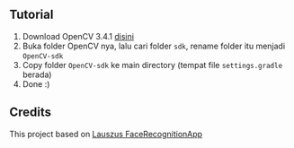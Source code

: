 ## Tutorial 
1. Download OpenCV 3.4.1 [disini](https://sourceforge.net/projects/opencvlibrary/files/opencv-android/3.4.1/opencv-3.4.1-android-sdk.zip/download)
2. Buka folder OpenCV nya, lalu cari folder `sdk`, rename folder itu menjadi `OpenCV-sdk`
3. Copy folder `OpenCV-sdk` ke main directory (tempat file `settings.gradle` berada)
4. Done :)

## Credits
This project based on [Lauszus FaceRecognitionApp](https://github.com/Lauszus/FaceRecognitionApp)